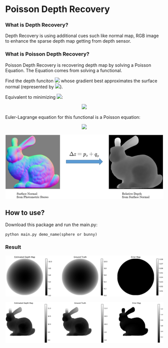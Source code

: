# Poisson Depth Recovery

### What is Depth Recovery?
Depth Recovery is using additional cues such like normal map, RGB image to enhance the
sparse depth map getting from depth sensor.

### What is Poisson Depth Recovery?
Poisson Depth Recovery is recovering depth map by solving a Poisson Equation. The Equation
comes from solving a functional.

Find the depth funciton <img src="http://latex.codecogs.com/gif.latex?z"/>
whose gradient best approximates the surface normal (represented
by <img src="http://latex.codecogs.com/gif.latex?p, q"/>). 

Equivalent to minimizing 
<img src="http://latex.codecogs.com/gif.latex?f(z)"/>:

<p align="center">
<img src="http://latex.codecogs.com/gif.latex?f%28z%29%3D%5Ciint%28%28z_x-p%29%5E2&plus;%28z_y-q%29%5E2%29dxdy"/>
</p>

Euler-Lagrange equation for this functional is a Poisson equation:

<p align="center">
<img src="http://latex.codecogs.com/gif.latex?%5CDelta%20z%3Dp_x&plus;q_y"/>
</p>

<p align="center">
<img src="pic/surface2depth.png" width="668">
</p>


## How to use?
Download this package and run the main.py:

```
python main.py demo_name(sphere or bunny)
```

### Result
<p align="center">
<img src="pic/sphere_result.png" width="846">
</p>

<p align="center">
<img src="pic/bunny_result.png" width="846">
</p>
